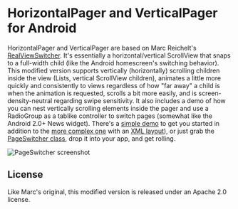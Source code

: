 HorizontalPager and VerticalPager for Android
==============
HorizontalPager and VerticalPager are based on Marc Reichelt's [RealViewSwitcher](http://marcreichelt.blogspot.com/2010/09/android-use-realviewswitcher-to-switch.html). It's essentially a horizontal/vertical ScrollView that snaps to a full-width child (like the Android homescreen's switching behavior). This modified version supports vertically (horizontally) scrolling children inside the view (Lists, vertical ScrollView children), animates a little more quickly and consistently to views regardless of how "far away" a child is when the animation is requested,  scrolls a bit more easily, and is screen-density-neutral regarding swipe sensitivity. It also includes a demo of how you can nest vertically scrolling elements inside the pager and use a RadioGroup as a tablike controller to switch pages (somewhat like the Android 2.0+ News widget). There's a [simple demo](https://github.com/ysamlan/horizontalpager/blob/master/src/com/github/ysamlan/horizontalpager/HorizontalPagerDemo.java) to get you started in addition to the [more complex one](https://github.com/ysamlan/horizontalpager/blob/master/src/com/github/ysamlan/horizontalpager/TabbedHorizontalPagerDemo.java) with an [XML layout](https://github.com/ysamlan/horizontalpager/blob/master/res/layout/activity_tabbed_horizontal_pager_demo.xml)), or just grab the [PageSwitcher class](https://github.com/ysamlan/horizontalpager/blob/master/src/com/github/ysamlan/horizontalpager/HorizontalPager.java), drop it into your app, and get rolling.

![PageSwitcher screenshot](http://ysamlan.github.com/horizontalpager/horizontal-pager-screenshot.png)

License
-----
Like Marc's original, this modified version is released under an Apache 2.0 license. 
